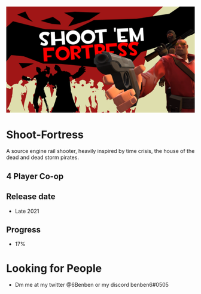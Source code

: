 ![Shoot 'em Fortress](https://github.com/benben-6/Shoot-Fortress/blob/main/OverFortress.png)


# Shoot-Fortress
A source engine rail shooter, heavily inspired by time crisis, the house of the dead and dead storm pirates.


## 4 Player Co-op

## Release date
- Late 2021

## Progress
- 17%
# Looking for People
- Dm me at my twitter @6Benben or my discord benben6#0505
